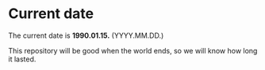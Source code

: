 # Current date

The current date is **1990.01.15.** (YYYY.MM.DD.)

This repository will be good when the world ends, so we will know how long it lasted.